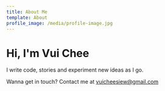 ```yaml
---
title: About Me
template: About
profile_image: /media/profile-image.jpg
---
```


# Hi, I'm Vui Chee

I write code, stories and experiment new ideas as I go.

Wanna get in touch? Contact me at vuicheesiew@gmail.com
